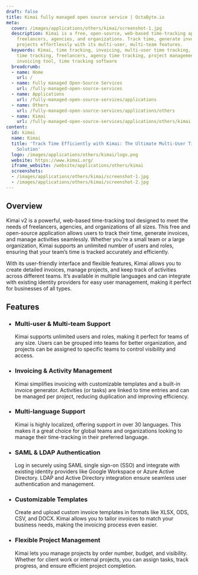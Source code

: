 ```yaml
---
draft: false
title: Kimai fully managed open source service | OctaByte.io
meta:
  cover: /images/applications/others/kimai/screenshot-1.jpg
  description: Kimai is a free, open-source, web-based time-tracking application for
    freelancers, agencies, and organizations. Track time, generate invoices, and manage
    projects effortlessly with its multi-user, multi-team features.
  keywords: Kimai, time tracking, invoicing, multi-user time tracking, open-source
    time tracking, freelancers, agency time tracking, project management, SSO integration,
    invoicing tool, time tracking software
  breadcrumb:
  - name: Home
    url: /
  - name: Fully managed Open-Source Services
    url: /fully-managed-open-source-services
  - name: Applications
    url: /fully-managed-open-source-services/applications
  - name: Others
    url: /fully-managed-open-source-services/applications/others
  - name: Kimai
    url: /fully-managed-open-source-services/applications/others/kimai
content:
  id: kimai
  name: Kimai
  title: 'Track Time Efficiently with Kimai: The Ultimate Multi-User Time-Tracking
    Solution'
  logo: /images/applications/others/kimai/logo.png
  website: https://www.kimai.org/
  iframe_website: /website/applications/others/kimai
  screenshots:
  - /images/applications/others/kimai/screenshot-1.jpg
  - /images/applications/others/kimai/screenshot-2.jpg
---
```


## Overview

Kimai v2 is a powerful, web-based time-tracking tool designed to meet the needs of freelancers, agencies, and organizations of all sizes. This free and open-source application allows users to track their time, generate invoices, and manage activities seamlessly. Whether you're a small team or a large organization, Kimai supports an unlimited number of users and roles, ensuring that your team’s time is tracked accurately and efficiently.

With its user-friendly interface and flexible features, Kimai allows you to create detailed invoices, manage projects, and keep track of activities across different teams. It’s available in multiple languages and can integrate with existing identity providers for easy user management, making it perfect for businesses of all types.

## Features

- ### Multi-user & Multi-team Support

  Kimai supports unlimited users and roles, making it perfect for teams of any size. Users can be grouped into teams for better organization, and projects can be assigned to specific teams to control visibility and access.

- ### Invoicing & Activity Management

  Kimai simplifies invoicing with customizable templates and a built-in invoice generator. Activities (or tasks) are linked to time entries and can be managed per project, reducing duplication and improving efficiency.

- ### Multi-language Support

  Kimai is highly localized, offering support in over 30 languages. This makes it a great choice for global teams and organizations looking to manage their time-tracking in their preferred language.

- ### SAML & LDAP Authentication

  Log in securely using SAML single sign-on (SSO) and integrate with existing identity providers like Google Workspace or Azure Active Directory. LDAP and Active Directory integration ensure seamless user authentication and management.

- ### Customizable Templates

  Create and upload custom invoice templates in formats like XLSX, ODS, CSV, and DOCX. Kimai allows you to tailor invoices to match your business needs, making the invoicing process even easier.

- ### Flexible Project Management

  Kimai lets you manage projects by order number, budget, and visibility. Whether for client work or internal projects, you can assign tasks, track progress, and ensure efficient project completion.